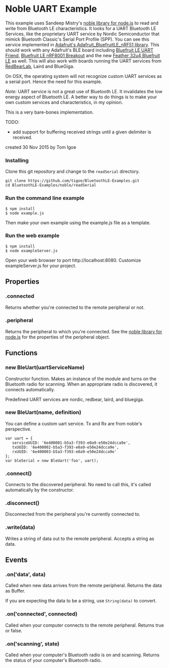 
# Noble UART Example

This example uses Sandeep Mistry's [noble library for node.js](https://github.com/sandeepmistry/noble) to read and write from Bluetooth LE characteristics. It looks for a UART Bluetooth LE Services, like the proprietary UART service by Nordic Semiconductor that mimick Bluetooth Classic's Serial Port Profile (SPP).
You can see this service implemented in [Adafruit's Adafruit_BluefruitLE_nRF51 library](https://github.com/adafruit/Adafruit_BluefruitLE_nRF51). This should work with any Adafruit's BLE board including [Bluefruit LE UART Friend](https://www.adafruit.com/products/2479), [Bluefruit LE nRF8001 Breakout](https://www.adafruit.com/search?q=nrf8001) and the new [Feather 32u4 Bluefruit LE](https://www.adafruit.com/product/2829) as well. This will also work with boards running the UART services from [RedBearLab](http://redbearlab.com/), Laird and BlueGiga.

On OSX, the operating system will not recognize custom UART services as a serial port. Hence the need for this example.

*Note:* UART service is not a great use of Bluetooth LE. It invalidates the low energy aspect of Bluetooth LE. A better way to do things is to make your own custom services and characteristics, in my opinion.

This is a very bare-bones implementation.

TODO:
* add support for buffering received strings until a given delimiter is received.

created 30 Nov 2015
by Tom Igoe


### Installing

Clone this git repository and change to the `readSerial` directory.

```
git clone https://github.com/tigoe/BluetoothLE-Examples.git
cd BluetoothLE-Examples/noble/readSerial
```

### Run the command line example

```
$ npm install
$ node example.js
```
Then make your own example using the example.js file as a template.

### Run the web example

```
$ npm install
$ node exampleServer.js
```
Open your web browser to port http://localhost:8080. Customize exampleServer.js for your project.

## Properties
### .connected
  Returns whether you're connected to the remote peripheral or not.

### .peripheral
  Returns the peripheral to which you're connected. See the [noble library for node.js](https://github.com/sandeepmistry/noble) for the properties of the peripheral object.

## Functions
### new BleUart(uartServiceName)
  Constructor function. Makes an instance of the module and turns on the Bluetooth radio for scanning. When an appropriate radio is discovered, it connects automatically.

  Predefined UART services are nordic, redbear, laird, and bluegiga.

### new BleUart(name, definition)
  You can define a custom uart service. Tx and Rx are from noble's perspective.

    var uart = {
       serviceUUID: '6e400001-b5a3-f393-e0a9-e50e24dcca9e',
       txUUID: '6e400002-b5a3-f393-e0a9-e50e24dcca9e',
       rxUUID: '6e400003-b5a3-f393-e0a9-e50e24dcca9e'
    };
    var bleSerial = new BleUart('foo', uart);

### .connect()
  Connects to the discovered peripheral. No need to call this, it's called automatically by the constructor.

### .disconnect()
  Disconnected from the peripheral you're currently connected to.

### .write(data)
  Writes a string of data out to the remote peripheral. Accepts a string as data.

## Events

### .on('data', data)
  Called when new data arrives from the remote peripheral. Returns the data as Buffer.

  If you are expecting the data to be a string, use `String(data)` to convert.

### .on('connected', connected)
  Called when your computer connects to the remote peripheral. Returns true or false.

### .on('scanning', state)
  Called when your computer's Bluetooth radio is on and scanning. Returns the status of your computer's Bluetooth radio.
